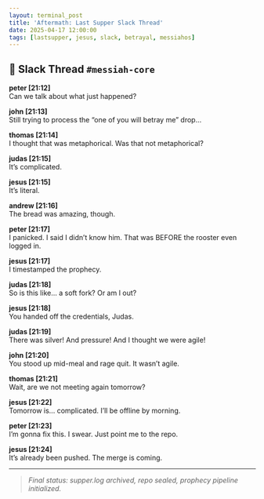 ```yaml
---
layout: terminal_post
title: 'Aftermath: Last Supper Slack Thread'
date: 2025-04-17 12:00:00
tags: [lastsupper, jesus, slack, betrayal, messiahos]
---
```


## 💬 Slack Thread `#messiah-core`

**peter [21:12]**  
Can we talk about what just happened?

**john [21:13]**  
Still trying to process the “one of you will betray me” drop...

**thomas [21:14]**  
I thought that was metaphorical. Was that not metaphorical?

**judas [21:15]**  
It’s complicated.

**jesus [21:15]**  
It’s literal.

**andrew [21:16]**  
The bread was amazing, though.

**peter [21:17]**  
I panicked. I said I didn’t know him. That was BEFORE the rooster even logged in.

**jesus [21:17]**  
I timestamped the prophecy.

**judas [21:18]**  
So is this like... a soft fork? Or am I out?

**jesus [21:18]**  
You handed off the credentials, Judas.

**judas [21:19]**  
There was silver! And pressure! And I thought we were agile!

**john [21:20]**  
You stood up mid-meal and rage quit. It wasn’t agile.

**thomas [21:21]**  
Wait, are we not meeting again tomorrow?

**jesus [21:22]**  
Tomorrow is... complicated. I’ll be offline by morning.

**peter [21:23]**  
I’m gonna fix this. I swear. Just point me to the repo.

**jesus [21:24]**  
It’s already been pushed. The merge is coming.

---

> _Final status: supper.log archived, repo sealed, prophecy pipeline initialized._
